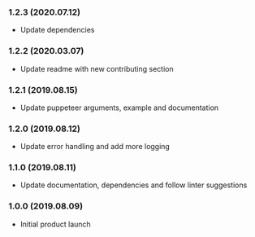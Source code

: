 ### 1.2.3 (2020.07.12)

* Update dependencies

### 1.2.2 (2020.03.07)

* Update readme with new contributing section

### 1.2.1 (2019.08.15)

* Update puppeteer arguments, example and documentation

### 1.2.0 (2019.08.12)

* Update error handling and add more logging

### 1.1.0 (2019.08.11)

* Update documentation, dependencies and follow linter suggestions

### 1.0.0 (2019.08.09)

* Initial product launch
